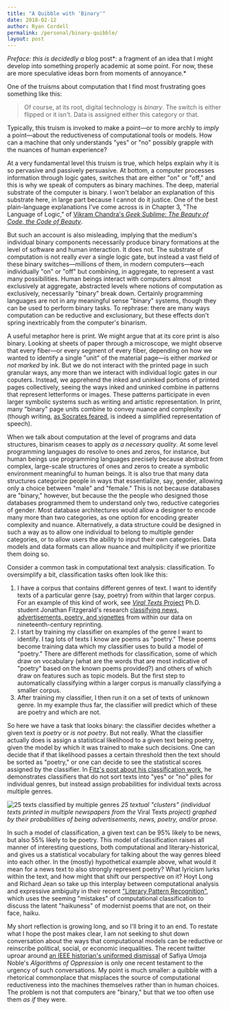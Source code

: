 ```yaml
---
title: "A Quibble with 'Binary'"
date: 2018-02-12
author: Ryan Cordell
permalink: /personal/binary-quibble/
layout: post
---
```


*Preface: this is decidedly a* blog post*: a fragment of an idea that I might develop into something properly academic at some point. For now, these are more speculative ideas born from moments of annoyance.*

One of the truisms about computation that I find most frustrating goes something like this:

> Of course, at its root, digital technology is *binary*. The switch is either flipped or it isn't. Data is assigned either this category or that.

Typically, this truism is invoked to make a point—or to more archly to *imply* a point—about the reductiveness of computational tools or models. How can a machine that only understands "yes" or "no" possibly grapple with the nuances of human experience? 

At a very fundamental level this truism is true, which helps explain why it is so pervasive and passively persuasive. At bottom, a computer processes information through logic gates, switches that are either "on" or "off," and this is why we speak of computers as binary machines. The deep, material substrate of the computer is binary. I won't belabor an explanation of this substrate here, in large part because I cannot do it justice. One of the best plain-language explanations I've come across is in Chapter 3, "The Language of Logic," of [Vikram Chandra's *Geek Sublime: The Beauty of Code, the Code of Beauty*](http://amzn.to/2EsfzwP). 

But such an account is also misleading, implying that the medium's individual binary components necessarily produce binary formations at the level of software and human interaction. It does not. The substrate of computation is not really *ever* a single logic gate, but instead a vast field of these binary switches—millions of them, in modern computers—each individually "on" or "off" but combining, in aggregate, to represent a vast many possibilities. Human beings interact with computers almost exclusively at aggregate, abstracted levels where notions of computation as exclusively, necessarily "binary" break down. Certainly programming languages are not in any meaningful sense "binary" systems, though they can be used to perform binary tasks. To rephrase: there are many ways computation can be reductive and exclusionary, but these effects don't spring inextricably from the computer's binarism. 

A useful metaphor here is print. We might argue that at its core print is also binary. Looking at sheets of paper through a microscope, we might observe that every fiber—or every segment of every fiber, depending on how we wanted to identify a single "unit" of the material page—is either *marked* or *not marked* by ink. But we do not interact with the printed page in such granular ways, any more than we interact with individual logic gates in our coputers. Instead, we apprehend the inked and uninked portions of printed pages collectively, seeing the ways inked and uninked combine in patterns that represent letterforms or images. These patterns participate in even larger symbolic systems such as writing and artistic representation. In print, many "binary" page units combine to convey nuance and complexity (though writing, [as Socrates feared](http://www.perseus.tufts.edu/hopper/text?doc=Perseus%3Atext%3A1999.01.0174%3Atext%3DPhaedrus%3Apage%3D275), is indeed a simplified representation of speech). 

When we talk about computation at the level of programs and data structures, binarism ceases to apply *as a necessary quality*. At some level programming languages do resolve to ones and zeros, for instance, but human beings use programming languages precisely because abstract from complex, large-scale structures of ones and zeros to create a symbolic environment meaningful to human beings. It is also true that many data structures categorize people in ways that essentialize, say, gender, allowing only a choice between "male" and "female." This is not because databases are "binary," however, but because the the people who designed those databases programmed them to understand only two, reductive categories of gender. Most database architectures would allow a designer to encode many more than two categories, as one option for encoding greater complexity and nuance. Alternatively, a data structure could be designed in such a way as to allow one individual to belong to multiple gender categories, or to allow users the ability to input their own categories. Data models and data formats can allow nuance and multiplicity if we prioritize them doing so. 

Consider a common task in computational text analysis: classification. To oversimplify a bit, classification tasks often look like this:

1. I have a corpus that contains different genres of text. I want to identify texts of a particular genre (say, poetry) from within that larger corpus. For an example of this kind of work, see [*Viral Texts* Project](http://viraltexts.org) Ph.D. student Jonathan Fitzgerald's research [classifying news, advertisements, poetry, and vignettes](http://jonathandfitzgerald.com/blog/2016/07/13/keystone-paper.html) from within our data on nineteenth-century reprinting.
2. I start by training my classifier on examples of the genre I want to identify. I tag lots of texts I know are poems as "poetry." These poems become training data which my classifier uses to build a model of "poetry." There are different methods for classification, some of which draw on vocabulary (what are the words that are most indicative of "poetry" based on the known poems provided?) and others of which draw on features such as topic models. But the first step to automatically classifying within a larger corpus is manually classifying a smaller corpus.
3. After training my classifier, I then run it on a set of texts of unknown genre. In my example thus far, the classifier will predict which of these are poetry and which are not. 

So here we have a task that looks binary: the classifier decides whether a given text *is poetry* or *is not poetry*. But not really. What the classifier actually does is assign a statistical likelihood to a given text being poetry, given the model by which it was trained to make such decisions. One can decide that if that likelihood passes a certain threshold then the text should be sorted as "poetry," or one can decide to see the statistical scores assigned by the classifier. In [Fitz's post about his classification work](http://jonathandfitzgerald.com/blog/2016/07/13/keystone-paper.html), he demonstrates classifiers that do not sort texts into "yes" or "no" piles for individual genres, but instead assign probabilities for individual texts across multiple genres. 

![25 texts classified by multiple genres](http://jonathandfitzgerald.com/assets/KeystoneDH%20-%20Presentation.023.png)
*25 textual "clusters" (individual texts printed in multiple newspapers from the* Viral Texts *project) graphed by their probabilities of being advertisements, news, poetry, and/or prose.* 

In such a model of classification, a given text can be 95% likely to be news, but also 55% likely to be poetry. This model of classification raises all manner of interesting questions, both computational and literary-historical, and gives us a statistical vocabulary for talking about the way genres bleed into each other. In the (mostly) hypothetical example above, what would it mean for a news text to also strongly represent poetry? What lyricism lurks within the text, and how might that shift our perspective on it? Hoyt Long and Richard Jean so take up this interplay between computational analysis and expressive ambiguity in their recent ["Literary Pattern Recognition"](https://lucian.uchicago.edu/blogs/literarynetworks/files/2015/12/LONG_SO_CI.pdf), which uses the seeming "mistakes" of computational classification to discuss the latent "haikuness" of modernist poems that are not, on their face, haiku.

My short reflection is growing long, and so I'll bring it to an end. To restate what I hope the post makes clear, I am not seeking to shut down conversation about the ways that computational models can be reductive or reinscribe political, social, or economic inequalities. The recent twitter uproar around [an IEEE historian's uniformed dismissal](https://www.insidehighered.com/news/2018/02/06/scholar-sets-twitter-furor-critiquing-book-he-hasnt-read) of Safiya Umoja Noble's *Algorithms of Oppression* is only one recent testament to the urgency of such conversations. My point is much smaller: a quibble with a rhetorical commonplace that misplaces the source of computational reductiveness into the machines themselves rather than in human choices. The problem is not that computers are "binary," but that we too often use them *as if* they were.